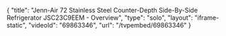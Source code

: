 {
    "title": "Jenn-Air 72 Stainless Steel Counter-Depth Side-By-Side Refrigerator JSC23C9EEM - Overview",
    "type": "solo",
    "layout": "iframe-static",
    "videoId": "69863346",
    "url": "\/tvpembed\/69863346"
}